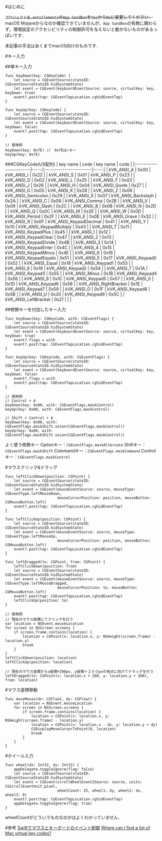 <!-- title:Swift：キー入力・マウスクリック・ドラッグ・座標移動・ホイール入力を強制的に発動させる -->
#はじめに

~~`プロジェクト名.entitlements`の`App SandBox`を`Yes`から`No`に変更してください．~~
macOS Mojaveからなのか確認できていませんが，`App SandBox`の有無に関わらず，環境設定のアクセシビリティの制御許可を与えないと動かないものがあるっぽいです．

本記事の手法はあくまでmacOS向けのものです．

#キー入力

##単キー入力
```swift:
func keyDown(key: CGKeyCode) {
    let source = CGEventSource(stateID: CGEventSourceStateID.hidSystemState)
    let event = CGEvent(keyboardEventSource: source, virtualKey: key, keyDown: true)
    event?.post(tap: CGEventTapLocation.cghidEventTap)
}
    
func keyUp(key: CGKeyCode) {
    let source = CGEventSource(stateID: CGEventSourceStateID.hidSystemState)
    let event = CGEvent(keyboardEventSource: source, virtualKey: key, keyDown: false)
    event?.post(tap: CGEventTapLocation.cghidEventTap)
}

// 使用例
keyDown(key: 0x7E) //　0x7Eは↑キー
keyUp(key: 0x7E)
```

###CGKeyCode(US配列)
| key name                | code | key name                | code |
|:------------------------|:----:|:------------------------|:----:|
| kVK_ANSI_A              | 0x00 | kVK_ANSI_I              | 0x22 |
| kVK_ANSI_S              | 0x01 | kVK_ANSI_P              | 0x23 |
| kVK_ANSI_D              | 0x02 | kVK_ANSI_L              | 0x25 |
| kVK_ANSI_F              | 0x03 | kVK_ANSI_J              | 0x26 |
| kVK_ANSI_H              | 0x04 | kVK_ANSI_Quote          | 0x27 |
| kVK_ANSI_G              | 0x05 | kVK_ANSI_K              | 0x28 |
| kVK_ANSI_Z              | 0x06 | kVK_ANSI_Semicolon      | 0x29 |
| kVK_ANSI_X              | 0x07 | kVK_ANSI_Backslash      | 0x2A |
| kVK_ANSI_C              | 0x08 | kVK_ANSI_Comma          | 0x2B |
| kVK_ANSI_V              | 0x09 | kVK_ANSI_Slash          | 0x2C |
| kVK_ANSI_B              | 0x0B | kVK_ANSI_N              | 0x2D |
| kVK_ANSI_Q              | 0x0C | kVK_ANSI_M              | 0x2E |
| kVK_ANSI_W              | 0x0D | kVK_ANSI_Period         | 0x2F |
| kVK_ANSI_E              | 0x0E | kVK_ANSI_Grave          | 0x32 |
| kVK_ANSI_R              | 0x0F | kVK_ANSI_KeypadDecimal  | 0x41 |
| kVK_ANSI_Y              | 0x10 | kVK_ANSI_KeypadMultiply | 0x43 |
| kVK_ANSI_T              | 0x11 | kVK_ANSI_KeypadPlus     | 0x45 |
| kVK_ANSI_1              | 0x12 | kVK_ANSI_KeypadClear    | 0x47 |
| kVK_ANSI_2              | 0x13 | kVK_ANSI_KeypadDivide   | 0x4B |
| kVK_ANSI_3              | 0x14 | kVK_ANSI_KeypadEnter    | 0x4C |
| kVK_ANSI_4              | 0x15 | kVK_ANSI_KeypadMinus    | 0x4E |
| kVK_ANSI_6              | 0x16 | kVK_ANSI_KeypadEquals   | 0x51 |
| kVK_ANSI_5              | 0x17 | kVK_ANSI_Keypad0        | 0x52 |
| kVK_ANSI_Equal          | 0x18 | kVK_ANSI_Keypad1        | 0x53 |
| kVK_ANSI_9              | 0x19 | kVK_ANSI_Keypad2        | 0x54 |
| kVK_ANSI_7              | 0x1A | kVK_ANSI_Keypad3        | 0x55 |
| kVK_ANSI_Minus          | 0x1B | kVK_ANSI_Keypad4        | 0x56 |
| kVK_ANSI_8              | 0x1C | kVK_ANSI_Keypad5        | 0x57 |
| kVK_ANSI_0              | 0x1D | kVK_ANSI_Keypad6        | 0x58 |
| kVK_ANSI_RightBracket   | 0x1E | kVK_ANSI_Keypad7        | 0x59 |
| kVK_ANSI_O              | 0x1F | kVK_ANSI_Keypad8        | 0x5B |
| kVK_ANSI_U              | 0x20 | kVK_ANSI_Keypad9        | 0x5C |
| kVK_ANSI_LeftBracket    | 0x21 |                         |      | 

##修飾キーを付加したキー入力
```swift:
func keyDown(key: CGKeyCode, with: CGEventFlags) {
    let source = CGEventSource(stateID: CGEventSourceStateID.hidSystemState)
    let event = CGEvent(keyboardEventSource: source, virtualKey: key, keyDown: true)
    event?.flags = with
    event?.post(tap: CGEventTapLocation.cghidEventTap)
}
    
func keyUp(key: CGKeyCode, with: CGEventFlags) {
    let source = CGEventSource(stateID: CGEventSourceStateID.hidSystemState)
    let event = CGEvent(keyboardEventSource: source, virtualKey: key, keyDown: false)
    event?.flags = with
    event?.post(tap: CGEventTapLocation.cghidEventTap)
}

// 使用例
// Control + A
keyDown(key: 0x00, with: CGEventFlags.maskControl)
keyUp(key: 0x00, with: CGEventFlags.maskControl)

// Shift + Control + A
keyDown(key: 0x00, with: CGEventFlags.maskShift.union(CGEventFlags.maskControl))
keyUp(key: 0x00, with: CGEventFlags.maskShift.union(CGEventFlags.maskControl))
```
よく使う修飾キー
Optionキー：`CGEventFlags.maskAlternate`
Shiftキー：`CGEventFlags.maskShift`
Commandキー：`CGEventFlags.maskCommand`
Controlキー：`CGEventFlags.maskControl`

#マウスクリック&ドラッグ
```swift:
func leftClickDown(position: CGPoint) {
    let source = CGEventSource(stateID: CGEventSourceStateID.hidSystemState)
    let event = CGEvent(mouseEventSource: source, mouseType: CGEventType.leftMouseDown, 
                        mouseCursorPosition: position, mouseButton: CGMouseButton.left)
    event?.post(tap: CGEventTapLocation.cghidEventTap)
}
    
func leftClickUp(position: CGPoint) {
    let source = CGEventSource(stateID: CGEventSourceStateID.hidSystemState)
    let event = CGEvent(mouseEventSource: source, mouseType: CGEventType.leftMouseUp, 
                        mouseCursorPosition: position, mouseButton: CGMouseButton.left)
    event?.post(tap: CGEventTapLocation.cghidEventTap)
}
    
func leftDragged(to: CGPoint, from: CGPoint) {
    leftClickDown(position: from)
    let source = CGEventSource(stateID: CGEventSourceStateID.hidSystemState)
    let event = CGEvent(mouseEventSource: source, mouseType: CGEventType.leftMouseDragged, 
                        mouseCursorPosition: to, mouseButton: CGMouseButton.left)
    event?.post(tap: CGEventTapLocation.cghidEventTap)
    leftClickUp(position: to)
}

// 使用例
// 現在のマウス座標にてクリックを行う
var location = NSEvent.mouseLocation
for screen in NSScreen.screens {
    if screen.frame.contains(location) {
        location = CGPoint(x: location.x, y: NSHeight(screen.frame) - location.y)
        break
    }
}
leftClickDown(position: location)
leftClickUp(position: location)

// 現在のマウス座標からx座標+200px, y座標＋２００pxの地点に向けてドラッグを行う
leftDragged(to: CGPoint(x: location.x + 200, y: location.y + 200), from: location)
```

#マウス座標移動
```swift:
func moveMouse(dx: CGFloat, dy: CGFloat) {
    var location = NSEvent.mouseLocation
    for screen in NSScreen.screens {
        if screen.frame.contains(location) {
            location = CGPoint(x: location.x, y: NSHeight(screen.frame) - location.y)
            location = CGPoint(x: location.x - dx, y: location.y + dy)
            CGDisplayMoveCursorToPoint(0, location)
            break
        }
    }
}
```

#ホイール入力
```swift:
func wheel(dx: Int32, dy: Int32) {
    appDelegate.toggleIgnore(flag: false)
    let source = CGEventSource(stateID: CGEventSourceStateID.hidSystemState)
    let event = CGEvent(scrollWheelEvent2Source: source, units: CGScrollEventUnit.pixel,
                        wheelCount: 25, wheel1: dy, wheel2: dx, wheel3: 0)
    event?.post(tap: CGEventTapLocation.cghidEventTap)
    appDelegate.toggleIgnore(flag: true)
}
```
wheelCountがどういうものなのかはよくわかっていません．

#参考
[Swiftでマウスとキーボードのイベント制御](https://qiita.com/hanspond/items/7e23d4853ab22968500c)
[Where can I find a list of Mac virtual key codes?
](https://stackoverflow.com/questions/3202629/where-can-i-find-a-list-of-mac-virtual-key-codes/16125341)
